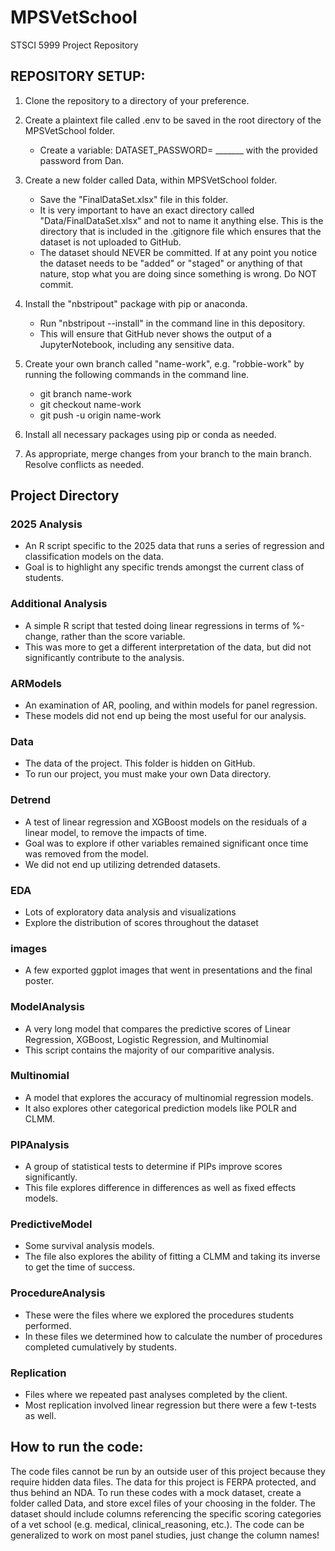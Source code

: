 # MPSVetSchool
STSCI 5999 Project Repository

## REPOSITORY SETUP: 

1. Clone the repository to a directory of your preference. 

2. Create a plaintext file called .env to be saved in the root directory of the MPSVetSchool folder. 
    - Create a variable: DATASET_PASSWORD= _______ with the provided password from Dan. 

3. Create a new folder called Data, within MPSVetSchool folder.
    - Save the "FinalDataSet.xlsx" file in this folder. 
    - It is very important to have an exact directory called "Data/FinalDataSet.xlsx" and not to name it anything else. This is the directory that is included in the .gitignore file which ensures that the dataset is not uploaded to GitHub. 
    - The dataset should NEVER be committed. If at any point you notice the dataset needs to be "added" or "staged" or anything of that nature, stop what you are doing since something is wrong. Do NOT commit. 

4. Install the "nbstripout" package with pip or anaconda. 
    - Run "nbstripout --install" in the command line in this depository. 
    - This will ensure that GitHub never shows the output of a JupyterNotebook, including any sensitive data. 

5. Create your own branch called "name-work", e.g. "robbie-work" by running the following commands in the command line. 
    - git branch name-work
    - git checkout name-work
    - git push -u origin name-work 

6. Install all necessary packages using pip or conda as needed. 

7. As appropriate, merge changes from your branch to the main branch. Resolve conflicts as needed.

## Project Directory

### 2025 Analysis

- An R script specific to the 2025 data that runs a series of regression and classification models on the data.
- Goal is to highlight any specific trends amongst the current class of students.

### Additional Analysis

- A simple R script that tested doing linear regressions in terms of %-change, rather than the score variable.
- This was more to get a different interpretation of the data, but did not significantly contribute to the analysis.

### ARModels

- An examination of AR, pooling, and within models for panel regression.
- These models did not end up being the most useful for our analysis.

### Data

- The data of the project. This folder is hidden on GitHub.
- To run our project, you must make your own Data directory.

### Detrend

- A test of linear regression and XGBoost models on the residuals of a linear model, to remove the impacts of time.
- Goal was to explore if other variables remained significant once time was removed from the model.
- We did not end up utilizing detrended datasets.

### EDA

- Lots of exploratory data analysis and visualizations
- Explore the distribution of scores throughout the dataset

### images

- A few exported ggplot images that went in presentations and the final poster.

### ModelAnalysis

- A very long model that compares the predictive scores of Linear Regression, XGBoost, Logistic Regression, and Multinomial
- This script contains the majority of our comparitive analysis.

### Multinomial

- A model that explores the accuracy of multinomial regression models.
- It also explores other categorical prediction models like POLR and CLMM.

### PIPAnalysis

- A group of statistical tests to determine if PIPs improve scores significantly.
- This file explores difference in differences as well as fixed effects models.

### PredictiveModel

- Some survival analysis models.
- The file also explores the ability of fitting a CLMM and taking its inverse to get the time of success.

### ProcedureAnalysis

- These were the files where we explored the procedures students performed.
- In these files we determined how to calculate the number of procedures completed cumulatively by students.

### Replication

- Files where we repeated past analyses completed by the client.
- Most replication involved linear regression but there were a few t-tests as well.

## How to run the code:

The code files cannot be run by an outside user of this project because they require hidden data files. The data for this project is FERPA protected, and thus behind an NDA. To run these codes with a mock dataset, create a folder called Data, and store excel files of your choosing in the folder. The dataset should include columns referencing the specific scoring categories of a vet school (e.g. medical, clinical_reasoning, etc.). The code can be generalized to work on most panel studies, just change the column names!



